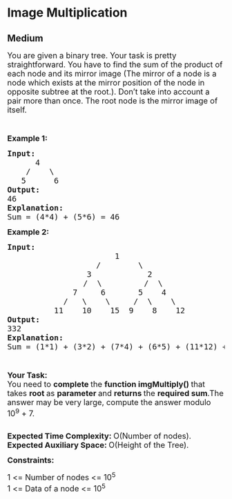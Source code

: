 # Image Multiplication
## Medium 
<div class="problem-statement">
                <p></p><p><span style="font-size:18px">You are given a binary tree. Your task is pretty straightforward. You have to find the sum of the product of each node and its mirror image (The mirror of a node is a node which exists at the mirror position of the node in opposite subtree at the root.). Don’t take into account a pair more than once. The root node is the mirror image of itself.</span></p>

<p>&nbsp;</p>

<p><strong><span style="font-size:18px">Example 1:</span></strong></p>

<pre style="position: relative;"><strong><span style="font-size:18px">Input:</span></strong>
<span style="font-size:18px">      4         </span>
<span style="font-size:18px">    /    \</span>
<span style="font-size:18px">   5      6</span>
<span style="font-size:18px"><strong>Output:</strong></span>
<span style="font-size:18px">46</span>
<span style="font-size:18px"><strong>Explanation:</strong></span>
<span style="font-size:18px">Sum = (4*4) + (5*6) = 46</span><div class="open_grepper_editor" title="Edit &amp; Save To Grepper"></div></pre>

<p><strong><span style="font-size:18px">Example 2:</span></strong></p>

<pre style="position: relative;"><strong><span style="font-size:18px">Input:</span></strong>
<span style="font-size:18px">                       1                 </span>
<span style="font-size:18px">                   /        \</span>
<span style="font-size:18px">                 3            2</span>
        <span style="font-size:18px">          /  \         /  \</span>
<span style="font-size:18px">              7     6       5    4</span>
<span style="font-size:18px">            /   \    \     /  \    \</span>
<span style="font-size:18px">          11    10    15  9    8    12</span>
<strong><span style="font-size:18px">Output:</span></strong>
<span style="font-size:18px">332</span>
<strong><span style="font-size:18px">Explanation:</span></strong>
<span style="font-size:18px">Sum = (1*1) + (3*2) + (7*4) + (6*5) + (11*12) + (15*9) = 332</span><div class="open_grepper_editor" title="Edit &amp; Save To Grepper"></div></pre>

<p>&nbsp;</p>

<p><span style="font-size:18px"><strong>Your Task:</strong><br>
You need to&nbsp;<strong>complete&nbsp;</strong>the&nbsp;<strong>function imgMultiply()&nbsp;</strong>that takes&nbsp;<strong>root&nbsp;</strong>as&nbsp;<strong>parameter&nbsp;</strong>and&nbsp;<strong>returns&nbsp;</strong>the&nbsp;<strong>required sum</strong>.The answer may be very large, compute the answer modulo 10<sup>9</sup>&nbsp;+ 7.</span></p>

<p><br>
<span style="font-size:18px"><strong>Expected Time Complexity:&nbsp;</strong>O(Number of nodes).<br>
<strong>Expected Auxiliary Space:&nbsp;</strong>O(Height of the Tree).</span></p>

<p><span style="font-size:18px"><strong>Constraints:</strong>&nbsp; &nbsp; &nbsp; &nbsp; &nbsp; &nbsp;&nbsp;</span></p>

<p><span style="font-size:18px">1 &lt;= Number of nodes &lt;= 10<sup>5</sup><br>
1 &lt;= Data of a node &lt;= 10<sup>5</sup></span></p>
 <p></p>
            </div>